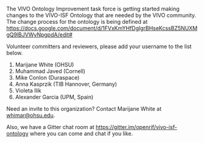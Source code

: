 The VIVO Ontology Improvement task force is getting started making changes to the VIVO-ISF Ontology that are needed by the VIVO community.  The change process for the ontology is being defined at
https://docs.google.com/document/d/1FVxKmYHfDglgrBHseKcssBZ5NUXMgQ9lBJVWyNpgpdA/edit#

Volunteer committers and reviewers, please add your username to the list below.  

1. Marijane White (OHSU)
2. Muhammad Javed (Cornell)
3. Mike Conlon (Duraspace)
4. Anna Kasprzik (TIB Hannover, Germany)  
5. Violeta Ilik
6. Alexander Garcia (UPM, Spain)

Need an invite to this organization?  Contact Marijane White at whimar@ohsu.edu.

Also, we have a Gitter chat room at https://gitter.im/openrif/vivo-isf-ontology where you can come and chat if you like.

